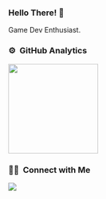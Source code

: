 ### Hello There! 👋 

Game Dev Enthusiast. 

### ⚙️ &nbsp;GitHub Analytics

<p align="left">
<a href="https://github.com/AikaMinami>
  <img height="180em" src="https://github-readme-stats.vercel.app/api?username=AikaMinami&show_icons=true&theme=algolia&include_all_commits=true&count_private=true"/>
  <img height="180em" src="https://github-readme-stats.vercel.app/api/top-langs/?username=AikaMinami&layout=compact&langs_count=8&theme=algolia"/>
</a>
</p>

### 🤝🏻 &nbsp;Connect with Me

<p align="left">
<a href="mailto:aikatan.aikachan@gmail.com"><img src="https://img.shields.io/badge/-aikatan.aikachan@gmail.com-D14836?style=flat&logo=Gmail&logoColor=white"/></a>
</p>
